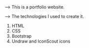 --> This is a portfolio website.

--> The technologies I used to create it.

  1) HTML 
  2) CSS
  3) Bootstrap
  4) Undraw and IconScout icons
